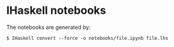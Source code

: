 # IHaskell notebooks

The notebooks are generated by:

    $ IHaskell convert --force -o notebooks/file.ipynb file.lhs
